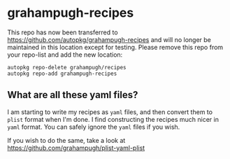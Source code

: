 # grahampugh-recipes

This repo has now been transferred to https://github.com/autopkg/grahampugh-recipes and will no longer be maintained in this location except for testing.  Please remove this repo from your repo-list and add the new location:

```
autopkg repo-delete grahampugh/recipes
autopkg repo-add grahampugh-recipes
```

## What are all these yaml files?

I am starting to write my recipes as `yaml` files, and then convert them to `plist` format when I'm done. I find constructing the recipes much nicer in `yaml` format. You can safely ignore the `yaml` files if you wish.

If you wish to do the same, take a look at https://github.com/grahampugh/plist-yaml-plist
